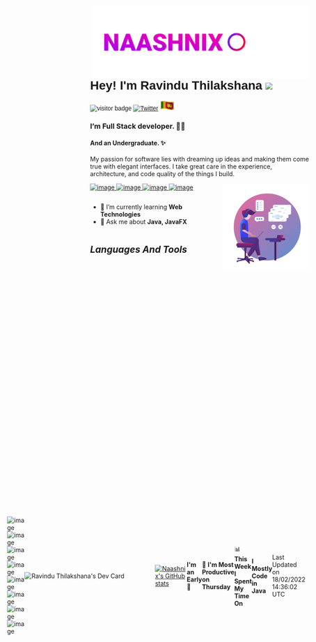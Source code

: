 <img src="./assets/logo.gif" width="500px" align="right" />
<font style="font-family: Helvetica, sans-serif;">

# **Hey! I'm Ravindu Thilakshana** <img src="https://media.giphy.com/media/hvRJCLFzcasrR4ia7z/giphy.gif" width="30px"> 
![visitor badge](https://visitor-badge.glitch.me/badge?page_id=naashnix.naashnix) [![Twitter](https://img.shields.io/twitter/url/https/twitter.com/cloudposse.svg?style=social&label=Follow%20%40naashnix)](https://twitter.com/naashnix)
 <img src="./assets/sl-flag.gif" width="35px">

</font>

 ### I’m Full Stack developer. 🧑‍💻  
 #### And an Undergraduate. ✨
   My passion for software lies with dreaming up ideas and making them come true with elegant interfaces. I take great care in the experience, architecture, and code quality of the things I build. 
 
 <a href="https://wa.me/message/VYIMCELYQL42M1"> 
 
 ![image](https://img.shields.io/badge/WhatsApp-25D366?style=for-the-badge&logo=whatsapp&logoColor=white) </a> <a href="https://t.me/naashnix"> ![image](https://img.shields.io/badge/Telegram-2CA5E0?style=for-the-badge&logo=telegram&logoColor=white) </a> <a href="mailto: naashnix@protonmail.com"> ![image](https://img.shields.io/badge/ProtonMail-8B89CC?style=for-the-badge&logo=protonmail&logoColor=white) </a> <a href="https://www.facebook.com/naashnix/"> ![image](https://img.shields.io/badge/Facebook-1877F2?style=for-the-badge&logo=facebook&logoColor=white) </a>
<img src="./assets/picture.png" align="right" width="200px"> 

<section style="display:flex;">

 
 - 🔭 I’m currently learning **Web Technologies**     
 - 💬 Ask me about **Java, JavaFX** 

</section>

## ***Languages And Tools***

<div style="display:flex; align-items: center; justify-content: center;">

![image](https://img.shields.io/badge/HTML5-E34F26?style=for-the-badge&logo=html5&logoColor=white) ![image](https://img.shields.io/badge/CSS3-1572B6?style=for-the-badge&logo=css3&logoColor=white) ![image](https://img.shields.io/badge/JavaScript-323330?style=for-the-badge&logo=javascript&logoColor=F7DF1E) ![image](https://img.shields.io/badge/Java-ED8B00?style=for-the-badge&logo=java&logoColor=white) ![image](https://img.shields.io/badge/Dart-0175C2?style=for-the-badge&logo=dart&logoColor=white) 
 ![image](https://img.shields.io/badge/MySQL-005C84?style=for-the-badge&logo=mysql&logoColor=white) ![image](https://img.shields.io/badge/Hibernate-59666C?style=for-the-badge&logo=Hibernate&logoColor=white) ![image](https://img.shields.io/badge/Flutter-02569B?style=for-the-badge&logo=flutter&logoColor=white) 
 
 <a href="https://app.daily.dev/Ravind"><img src="https://api.daily.dev/devcards/1a3b4fbeb6654feeb29bf0e0bfeb61ad.png?r=8jt" width="300" alt="Ravindu Thilakshana's Dev Card" align="right"/></a>
 
 
 [![Naashnix's GitHub stats](https://github-readme-stats.vercel.app/api?username=NaashNix&theme=github_dark&show_icons=true)](https://github.com/anuraghazra/github-readme-stats)
 
<!--START_SECTION:waka-->
**I'm an Early 🐤** 

```text
🌞 Morning    38 commits     ██████░░░░░░░░░░░░░░░░░░░   25.0% 
🌆 Daytime    48 commits     ████████░░░░░░░░░░░░░░░░░   31.58% 
🌃 Evening    47 commits     ███████░░░░░░░░░░░░░░░░░░   30.92% 
🌙 Night      19 commits     ███░░░░░░░░░░░░░░░░░░░░░░   12.5%

```
📅 **I'm Most Productive on Thursday** 

```text
Monday       18 commits     ███░░░░░░░░░░░░░░░░░░░░░░   11.84% 
Tuesday      27 commits     ████░░░░░░░░░░░░░░░░░░░░░   17.76% 
Wednesday    24 commits     ████░░░░░░░░░░░░░░░░░░░░░   15.79% 
Thursday     38 commits     ██████░░░░░░░░░░░░░░░░░░░   25.0% 
Friday       11 commits     █░░░░░░░░░░░░░░░░░░░░░░░░   7.24% 
Saturday     10 commits     █░░░░░░░░░░░░░░░░░░░░░░░░   6.58% 
Sunday       24 commits     ████░░░░░░░░░░░░░░░░░░░░░   15.79%

```


📊 **This Week I Spent My Time On** 

```text
⌚︎ Time Zone: Asia/Colombo

💬 Programming Languages: 
JavaScript               2 hrs 53 mins       ████████████████████░░░░░   81.42% 
HTML                     38 mins             ████░░░░░░░░░░░░░░░░░░░░░   18.13% 
Java                     0 secs              ░░░░░░░░░░░░░░░░░░░░░░░░░   0.34% 
CSS                      0 secs              ░░░░░░░░░░░░░░░░░░░░░░░░░   0.1% 
JSON                     0 secs              ░░░░░░░░░░░░░░░░░░░░░░░░░   0.01%

🔥 Editors: 
VS Code                  3 hrs 32 mins       █████████████████████████   99.66% 
IntelliJ                 0 secs              ░░░░░░░░░░░░░░░░░░░░░░░░░   0.34%

🐱‍💻 Projects: 
Unknown Project          2 hrs 17 mins       ████████████████░░░░░░░░░   64.43% 
WebBasedPOS              50 mins             ██████░░░░░░░░░░░░░░░░░░░   23.7% 
JavaScript               24 mins             ███░░░░░░░░░░░░░░░░░░░░░░   11.53% 
POS_Layered              0 secs              ░░░░░░░░░░░░░░░░░░░░░░░░░   0.34%

💻 Operating System: 
Linux                    3 hrs 33 mins       █████████████████████████   100.0%

```

**I Mostly Code in Java** 

```text
Java                     7 repos             ██████████████░░░░░░░░░░░   58.33% 
CSS                      2 repos             ████░░░░░░░░░░░░░░░░░░░░░   16.67% 
HTML                     1 repo              ██░░░░░░░░░░░░░░░░░░░░░░░   8.33% 
SCSS                     1 repo              ██░░░░░░░░░░░░░░░░░░░░░░░   8.33% 
JavaScript               1 repo              ██░░░░░░░░░░░░░░░░░░░░░░░   8.33%

```



 Last Updated on 18/02/2022 14:36:02 UTC
<!--END_SECTION:waka-->
